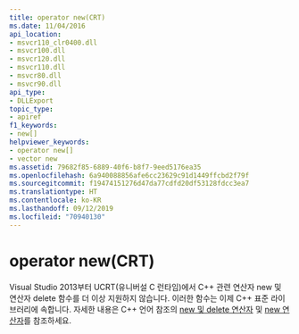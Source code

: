 ```yaml
---
title: operator new(CRT)
ms.date: 11/04/2016
api_location:
- msvcr110_clr0400.dll
- msvcr100.dll
- msvcr120.dll
- msvcr110.dll
- msvcr80.dll
- msvcr90.dll
api_type:
- DLLExport
topic_type:
- apiref
f1_keywords:
- new[]
helpviewer_keywords:
- operator new[]
- vector new
ms.assetid: 79682f85-6889-40f6-b8f7-9eed5176ea35
ms.openlocfilehash: 6a940088856afe6cc23629c91d1449ffcbd2f79f
ms.sourcegitcommit: f19474151276d47da77cdfd20df53128fdcc3ea7
ms.translationtype: HT
ms.contentlocale: ko-KR
ms.lasthandoff: 09/12/2019
ms.locfileid: "70940130"
---
```

# <a name="operator-newcrt"></a>operator new(CRT)

Visual Studio 2013부터 UCRT(유니버설 C 런타임)에서 C++ 관련 연산자 new 및 연산자 delete 함수를 더 이상 지원하지 않습니다. 이러한 함수는 이제 C++ 표준 라이브러리에 속합니다. 자세한 내용은 C++ 언어 참조의 [new 및 delete 연산자](../cpp/new-and-delete-operators.md) 및 [new 연산자](../cpp/new-operator-cpp.md)를 참조하세요.